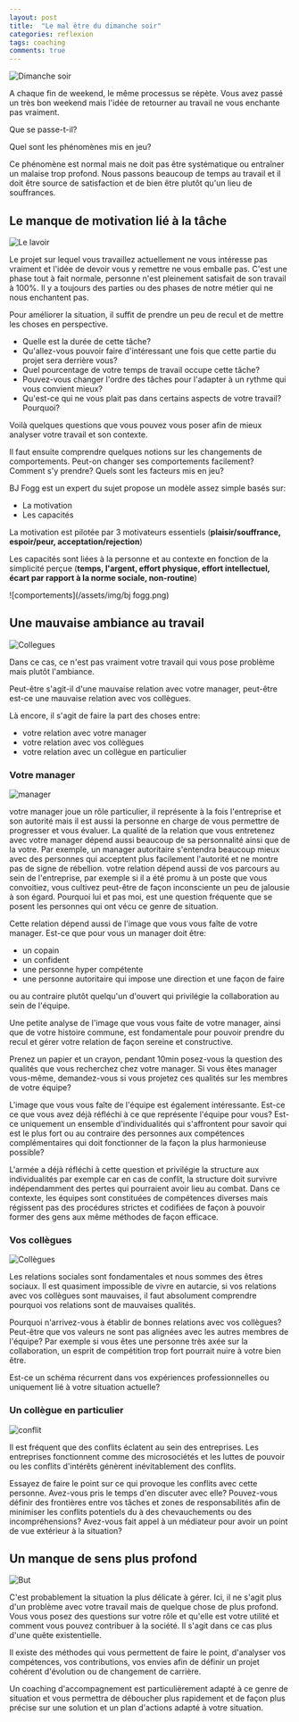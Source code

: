 ```yaml
---
layout: post
title:  "Le mal être du dimanche soir"
categories: reflexion
tags: coaching
comments: true
---
```


![Dimanche soir](/assets/img/poisson.jpg)

A chaque fin de weekend, le même processus se répète. Vous avez passé un très bon weekend mais l'idée de retourner au travail ne vous enchante pas vraiment.

Que se passe-t-il?

Quel sont les phénomènes mis en jeu?

Ce phénomène est normal mais ne doit pas être systématique ou entraîner un malaise trop profond.
Nous passons beaucoup de temps au travail et il doit être source de satisfaction et de bien être plutôt qu'un lieu de souffrances.

## Le manque de motivation lié à la tâche

![Le lavoir](/assets/img/le_lavoir.jpg)

Le projet sur lequel vous travaillez actuellement ne vous intéresse pas vraiment et l'idée de devoir vous y remettre ne vous emballe pas.
C'est une phase tout à fait normale, personne n'est pleinement satisfait de son travail à 100%. Il y a toujours des parties ou des phases de notre métier qui ne nous enchantent pas.

Pour améliorer la situation, il suffit de prendre un peu de recul et de mettre les choses en perspective.
* Quelle est la durée de cette tâche?
* Qu'allez-vous pouvoir faire d'intéressant une fois que cette partie du projet sera derrière vous?
* Quel pourcentage de votre temps de travail occupe cette tâche?
* Pouvez-vous changer l'ordre des tâches pour l'adapter à un rythme qui vous convient mieux?
* Qu'est-ce qui ne vous plait pas dans certains aspects de votre travail? Pourquoi?

Voilà quelques questions que vous pouvez vous poser afin de mieux analyser votre travail et son contexte.

Il faut ensuite comprendre quelques notions sur les changements de comportements.
Peut-on changer ses comportements facilement? Comment s'y prendre? Quels sont les facteurs mis en jeu?

BJ Fogg est un expert du sujet propose un modèle assez simple basés sur:
- La motivation
- Les capacités

La motivation est pilotée par 3 motivateurs essentiels (**plaisir/souffrance, espoir/peur, acceptation/rejection**)

Les capacités sont liées à la personne et au contexte en fonction de la simplicité perçue (**temps, l'argent, effort physique, effort intellectuel, écart par rapport à la norme sociale, non-routine**)

![comportements](/assets/img/bj fogg.png)


## Une mauvaise ambiance au travail

![Collegues](/assets/img/collegues.jpg)

Dans ce cas, ce n'est pas vraiment votre travail qui vous pose problème mais plutôt l'ambiance.

Peut-être s'agit-il d'une mauvaise relation avec votre manager, peut-être est-ce une mauvaise relation avec vos collègues.

Là encore, il s'agit de faire la part des choses entre:

- votre relation avec votre manager
- votre relation avec vos collègues
- votre relation avec un collègue en particulier

### Votre manager

![manager](/assets/img/manager.jpg)

votre manager joue un rôle particulier, il représente à la fois l'entreprise et son autorité mais il est aussi la personne en charge de vous permettre de progresser et vous évaluer. La qualité de la relation que vous entretenez avec votre manager dépend aussi beaucoup de sa personnalité ainsi que de la votre.
Par exemple, un manager autoritaire s'entendra beaucoup mieux avec des personnes qui acceptent plus facilement l'autorité et ne montre pas de signe de rébellion. votre relation dépend aussi de vos parcours au sein de l'entreprise, par exemple si il a été promu à un poste que vous convoitiez, vous cultivez peut-être de façon inconsciente un peu de jalousie à son égard. Pourquoi lui et pas moi, est une question fréquente que se posent les personnes qui ont vécu ce genre de situation.

Cette relation dépend aussi de l'image que vous vous faîte de votre manager.
Est-ce que pour vous un manager doit être:

- un copain
- un confident
- une personne hyper compétente
- une personne autoritaire qui impose une direction et une façon de faire

ou au contraire plutôt quelqu'un d'ouvert qui privilégie la collaboration au sein de l'équipe.

Une petite analyse de l'image que vous vous faite de votre manager, ainsi que de votre histoire commune, est fondamentale pour pouvoir prendre du recul et gérer votre relation de façon sereine et constructive.

Prenez un papier et un crayon, pendant 10min posez-vous la question des qualités que vous recherchez chez votre manager.
Si vous êtes manager vous-même, demandez-vous si vous projetez ces qualités sur les membres de votre équipe?

L'image que vous vous faîte de l'équipe est également intéressante.
Est-ce ce que vous avez déjà réfléchi à ce que représente l'équipe pour vous?
Est-ce uniquement un ensemble d'individualités qui s'affrontent pour savoir qui est le plus fort ou au contraire des personnes aux compétences complémentaires qui doit fonctionner de la façon la plus harmonieuse possible?

L'armée a déjà réfléchi à cette question et privilégie la structure aux individualités par exemple car en cas de conflit, la structure doit survivre indépendamment des pertes qui pourraient avoir lieu au combat.
Dans ce contexte, les équipes sont constituées de compétences diverses mais régissent pas des procédures strictes et codifiées de façon à pouvoir former des gens aux même méthodes de façon efficace.

### Vos collègues

![Collègues](/assets/img/colleagues.jpg)

Les relations sociales sont fondamentales et nous sommes des êtres sociaux.
Il est quasiment impossible de vivre en autarcie, si vos relations avec vos collègues sont mauvaises, il faut absolument comprendre pourquoi vos relations sont de mauvaises qualités.

Pourquoi n'arrivez-vous à établir de bonnes relations avec vos collègues?
Peut-être que vos valeurs ne sont pas alignées avec les autres membres de l'équipe? Par exemple si vous êtes une personne très axée sur la collaboration, un esprit de compétition trop fort pourrait nuire à votre bien être.

Est-ce un schéma récurrent dans vos expériences professionnelles ou uniquement lié à votre situation actuelle?

### Un collègue en particulier

![conflit](/assets/img/conflit.jpg)

Il est fréquent que des conflits éclatent au sein des entreprises.
Les entreprises fonctionnent comme des microsociétés et les luttes de pouvoir ou les conflits d'intérêts génèrent inévitablement des conflits.

Essayez de faire le point sur ce qui provoque les conflits avec cette personne.
Avez-vous pris le temps d'en discuter avec elle?
Pouvez-vous définir des frontières entre vos tâches et zones de responsabilités afin de minimiser les conflits potentiels du à des chevauchements ou des incompréhensions?
Avez-vous fait appel à un médiateur pour avoir un point de vue extérieur à la situation?


## Un manque de sens plus profond
![But](/assets/img/purpose.jpg)

C'est probablement la situation la plus délicate à gérer.
Ici, il ne s'agit plus d'un problème avec votre travail mais de quelque chose de plus profond. Vous vous posez des questions sur votre rôle et qu'elle est votre utilité et comment vous pouvez contribuer à la société. Il s'agit dans ce cas plus d'une quête existentielle.

Il existe des méthodes qui vous permettent de faire le point, d'analyser vos compétences, vos contributions, vos envies afin de définir un projet cohérent d'évolution ou de changement de carrière.

Un coaching d'accompagnement est particulièrement adapté à ce genre de situation et vous permettra de déboucher plus rapidement et de façon plus précise sur une solution et un plan d'actions adapté à votre situation.
